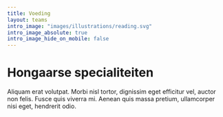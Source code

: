 ```yaml
---
title: Voeding
layout: teams
intro_image: "images/illustrations/reading.svg"
intro_image_absolute: true
intro_image_hide_on_mobile: false
---
```


# Hongaarse specialiteiten

Aliquam erat volutpat. Morbi nisl tortor, dignissim eget efficitur vel, auctor non felis. Fusce quis viverra mi. Aenean quis massa pretium, ullamcorper nisi eget, hendrerit odio.

